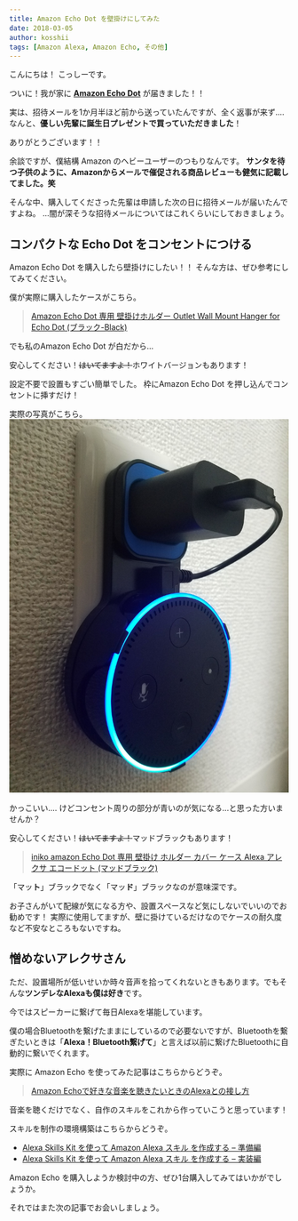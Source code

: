 ```yaml
---
title: Amazon Echo Dot を壁掛けにしてみた
date: 2018-03-05
author: kosshii
tags: [Amazon Alexa, Amazon Echo, その他]
---
```


こんにちは！
こっしーです。

ついに！我が家に **[Amazon Echo Dot](http://www.amazon.co.jp/o/ASIN/B072B5BTLK/m1s-22/ref=nosim)** が届きました！！

実は、招待メールを1か月半ほど前から送っていたんですが、全く返事が来ず....
なんと、**優しい先輩に誕生日プレゼントで買っていただきました**！

ありがとうございます！！

余談ですが、僕結構 Amazon のヘビーユーザーのつもりなんです。
**サンタを待つ子供のように、Amazonからメールで催促される商品レビューも健気に記載してました。笑**

そんな中、購入してくださった先輩は申請した次の日に招待メールが届いたんですよね。
...闇が深そうな招待メールについてはこれくらいにしておきましょう。

## コンパクトな Echo Dot をコンセントにつける

Amazon Echo Dot を購入したら壁掛けにしたい！！
そんな方は、ぜひ参考にしてみてください。

僕が実際に購入したケースがこちら。

> [Amazon Echo Dot 専用 壁掛けホルダー Outlet Wall Mount Hanger for Echo Dot (ブラック-Black)](http://www.amazon.co.jp/o/ASIN/B078RX1NGV/m1s-22/ref=nosim)

でも私のAmazon Echo Dot が白だから...

安心してください！<strike>はいてますよ！</strike>ホワイトバージョンもあります！

設定不要で設置もすごい簡単でした。
枠にAmazon Echo Dot を押し込んでコンセントに挿すだけ！

実際の写真がこちら。
![](images/my-first-amazon-echo-dot-1.jpg)

かっこいい....
けどコンセント周りの部分が青いのが気になる...と思った方いませんか？

安心してください！<strike>はいてますよ！</strike>マッドブラックもあります！

>[iniko amazon Echo Dot 専用 壁掛け ホルダー カバー ケース Alexa アレクサ エコードット (マッドブラック)](http://www.amazon.co.jp/o/ASIN/B079QFGS2P/m1s-22/ref=nosim)

「マッ**ト**」ブラックでなく「マッ**ド**」ブラックなのが意味深です。

お子さんがいて配線が気になる方や、設置スペースなど気にしないでいいのでお勧めです！
実際に使用してますが、壁に掛けているだけなのでケースの耐久度など不安なところもないですね。

## 憎めないアレクサさん

ただ、設置場所が低いせいか時々音声を拾ってくれないときもあります。でもそんな**ツンデレなAlexaも僕は好き**です。

今ではスピーカーに繋げて毎日Alexaを堪能しています。

僕の場合Bluetoothを繋げたままにしているので必要ないですが、Bluetoothを繋ぎたいときは「**Alexa！Bluetooth繋げて**」と言えば以前に繋げたBluetoothに自動的に繋いでくれます。

実際に Amazon Echo を使ってみた記事はこちらからどうぞ。

> [Amazon Echoで好きな音楽を聴きたいときのAlexaとの接し方](https://mseeeen.msen.jp/wp-admin/post.php?post=6023&action=edit)

音楽を聴くだけでなく、自作のスキルをこれから作っていこうと思っています！

スキルを制作の環境構築はこちらからどうぞ。

- [Alexa Skills Kit を使って Amazon Alexa スキル を作成する – 準備編](https://mseeeen.msen.jp/amazon-alexa-skills-preparation/)
- [Alexa Skills Kit を使って Amazon Alexa スキル を作成する – 実装編](https://mseeeen.msen.jp/amazon-alexa-skills-implementation/)

Amazon Echo を購入しようか検討中の方、ぜひ1台購入してみてはいかがでしょうか。

それではまた次の記事でお会いしましょう。